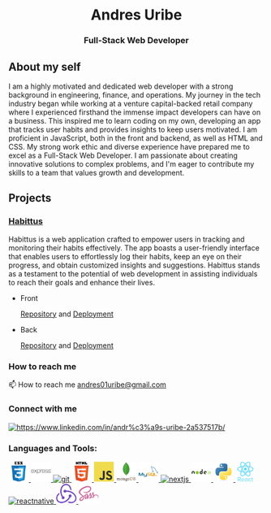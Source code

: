 <h1 align="center">Andres Uribe</h1>
<h3 align="center">Full-Stack Web Developer</h3>

<h2>About my self</h2>
<p>I am a highly motivated and dedicated web developer with a strong background in engineering, finance, and operations. My journey in the tech industry began while working at a venture capital-backed retail company where I experienced firsthand the immense impact developers can have on a business. This inspired me to learn coding on my own, developing an app that tracks user habits and provides insights to keep users motivated. I am proficient in JavaScript, both in the front and backend, as well as HTML and CSS. My strong work ethic and diverse experience have prepared me to excel as a Full-Stack Web Developer. I am passionate about creating innovative solutions to complex problems, and I'm eager to contribute my skills to a team that values growth and development.</p>


<h2>Projects</h3>
<h3><a href="https://www.habittus.com/" target="blank">Habittus</a></h3>

  <p>Habittus is a web application crafted to empower users in tracking and monitoring their habits effectively. The app boasts a user-friendly interface that enables users to effortlessly log their habits, keep an eye on their progress, and obtain customized insights and suggestions. Habittus stands as a testament to the potential of web development in assisting individuals to reach their goals and enhance their lives.</p>
   <ul>
  <li>Front
    <p><a href="https://github.com/AndresUribe1234/Habits-front">Repository</a> and <a href="https://www.habittus.com/">Deployment</a> <p/>
  </li>
    <li>Back
    <p><a href="https://github.com/AndresUribe1234/Habits-back">Repository</a> and <a href="https://habits-back-three.vercel.app/">Deployment</a> <p/>
  </li>
 </ul>




<h3>How to reach me</h3>
<p>📫 How to reach me <a href="mailto:anduri1997@gmail.com">andres01uribe@gmail.com</a></p>


<h3 align="left">Connect with me</h3>
<p align="left">
<a href="https://www.linkedin.com/in/andr%C3%A9s-uribe-2a537517b/" target="blank"><img align="center" src="https://raw.githubusercontent.com/rahuldkjain/github-profile-readme-generator/master/src/images/icons/Social/linked-in-alt.svg" alt="https://www.linkedin.com/in/andr%c3%a9s-uribe-2a537517b/" height="30" width="40" /></a>
</p>

<h3 align="left">Languages and Tools:</h3>
<p align="left"> <a href="https://www.w3schools.com/css/" target="_blank" rel="noreferrer"> <img src="https://raw.githubusercontent.com/devicons/devicon/master/icons/css3/css3-original-wordmark.svg" alt="css3" width="40" height="40"/> </a> <a href="https://expressjs.com" target="_blank" rel="noreferrer"> <img src="https://raw.githubusercontent.com/devicons/devicon/master/icons/express/express-original-wordmark.svg" alt="express" width="40" height="40"/> </a> <a href="https://git-scm.com/" target="_blank" rel="noreferrer"> <img src="https://www.vectorlogo.zone/logos/git-scm/git-scm-icon.svg" alt="git" width="40" height="40"/> </a> <a href="https://www.w3.org/html/" target="_blank" rel="noreferrer"> <img src="https://raw.githubusercontent.com/devicons/devicon/master/icons/html5/html5-original-wordmark.svg" alt="html5" width="40" height="40"/> </a> <a href="https://developer.mozilla.org/en-US/docs/Web/JavaScript" target="_blank" rel="noreferrer"> <img src="https://raw.githubusercontent.com/devicons/devicon/master/icons/javascript/javascript-original.svg" alt="javascript" width="40" height="40"/> </a> <a href="https://www.mongodb.com/" target="_blank" rel="noreferrer"> <img src="https://raw.githubusercontent.com/devicons/devicon/master/icons/mongodb/mongodb-original-wordmark.svg" alt="mongodb" width="40" height="40"/> </a> <a href="https://www.mysql.com/" target="_blank" rel="noreferrer"> <img src="https://raw.githubusercontent.com/devicons/devicon/master/icons/mysql/mysql-original-wordmark.svg" alt="mysql" width="40" height="40"/> </a> <a href="https://nextjs.org/" target="_blank" rel="noreferrer"> <img src="https://cdn.worldvectorlogo.com/logos/nextjs-2.svg" alt="nextjs" width="40" height="40"/> </a> <a href="https://nodejs.org" target="_blank" rel="noreferrer"> <img src="https://raw.githubusercontent.com/devicons/devicon/master/icons/nodejs/nodejs-original-wordmark.svg" alt="nodejs" width="40" height="40"/> </a> <a href="https://www.python.org" target="_blank" rel="noreferrer"> <img src="https://raw.githubusercontent.com/devicons/devicon/master/icons/python/python-original.svg" alt="python" width="40" height="40"/> </a> <a href="https://reactjs.org/" target="_blank" rel="noreferrer"> <img src="https://raw.githubusercontent.com/devicons/devicon/master/icons/react/react-original-wordmark.svg" alt="react" width="40" height="40"/> </a> <a href="https://reactnative.dev/" target="_blank" rel="noreferrer"> <img src="https://reactnative.dev/img/header_logo.svg" alt="reactnative" width="40" height="40"/> </a> <a href="https://redux.js.org" target="_blank" rel="noreferrer"> <img src="https://raw.githubusercontent.com/devicons/devicon/master/icons/redux/redux-original.svg" alt="redux" width="40" height="40"/> </a> <a href="https://sass-lang.com" target="_blank" rel="noreferrer"> <img src="https://raw.githubusercontent.com/devicons/devicon/master/icons/sass/sass-original.svg" alt="sass" width="40" height="40"/> </a> </p>

